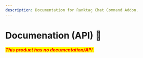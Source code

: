 ```yaml
---
description: Documentation for Ranktag Chat Command Addon.
---
```


# Documenation (API) 📜

_<mark style="color:red;">**This product has no documentation/API.**</mark>_
